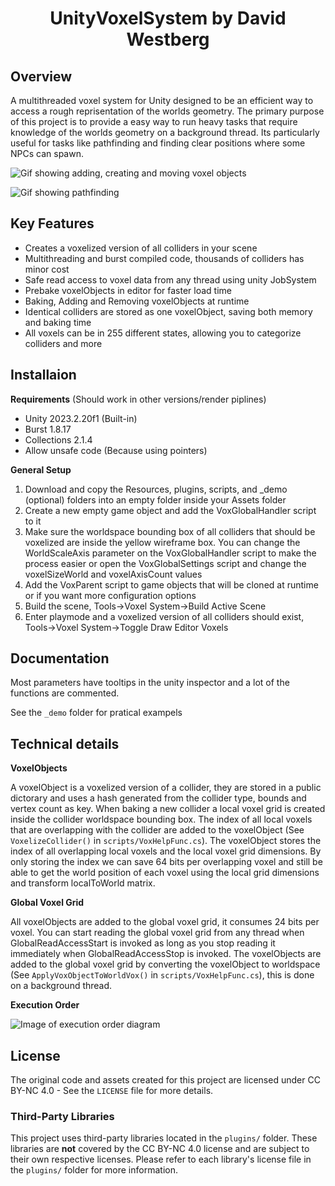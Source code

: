 
<h1 align="center">UnityVoxelSystem by David Westberg</h1>

## Overview
A multithreaded voxel system for Unity designed to be an efficient way to access a rough reprisentation of the worlds geometry. The primary purpose of this project is to provide a easy way to run heavy tasks that require knowledge of the worlds geometry on a background thread. Its particularly useful for tasks like pathfinding and finding clear positions where some NPCs can spawn.

![Gif showing adding, creating and moving voxel objects](https://media.giphy.com/media/yaVuPs1yBckdq5tBh3/giphy.gif)

![Gif showing pathfinding](https://media.giphy.com/media/PvyUHqM5OGjFCEHIWR/giphy.gif)

## Key Features
<ul>
<li>Creates a voxelized version of all colliders in your scene</li>
<li>Multithreading and burst compiled code, thousands of colliders has minor cost</li>
<li>Safe read access to voxel data from any thread using unity JobSystem</li>
<li>Prebake voxelObjects in editor for faster load time</li>
<li>Baking, Adding and Removing voxelObjects at runtime</li>
<li>Identical colliders are stored as one voxelObject, saving both memory and baking time</li>
<li>All voxels can be in 255 different states, allowing you to categorize colliders and more</li>
</ul>

## Installaion
**Requirements** (Should work in other versions/render piplines)
<ul>
<li>Unity 2023.2.20f1 (Built-in)</li>
<li>Burst 1.8.17</li>
<li>Collections 2.1.4</li>
<li>Allow unsafe code (Because using pointers)</li>
</ul>

**General Setup**

<ol>
  <li>Download and copy the Resources, plugins, scripts, and _demo (optional) folders into an empty folder inside your Assets folder</li>
  <li>Create a new empty game object and add the VoxGlobalHandler script to it</li>
  <li>Make sure the worldspace bounding box of all colliders that should be voxelized are inside the yellow wireframe box. You can change the WorldScaleAxis parameter on the VoxGlobalHandler script to make the process easier or open the VoxGlobalSettings script and change the voxelSizeWorld and voxelAxisCount values</li>
  <li>Add the VoxParent script to game objects that will be cloned at runtime or if you want more configuration options</li>
  <li>Build the scene, Tools->Voxel System->Build Active Scene</li>
  <li>Enter playmode and a voxelized version of all colliders should exist, Tools->Voxel System->Toggle Draw Editor Voxels</li>
</ol>

## Documentation
Most parameters have tooltips in the unity inspector and a lot of the functions are commented.

See the `_demo` folder for pratical exampels

## Technical details
**VoxelObjects**

A voxelObject is a voxelized version of a collider, they are stored in a public dictorary and uses a hash generated from the collider type, bounds and vertex count as key. When baking a new collider a local voxel grid is created inside the collider worldspace bounding box. The index of all local voxels that are overlapping with the collider are added to the voxelObject (See `VoxelizeCollider()` in `scripts/VoxHelpFunc.cs`). The voxelObject stores the index of all overlapping local voxels and the local voxel grid dimensions. By only storing the index we can save 64 bits per overlapping voxel and still be able to get the world position of each voxel using the local grid dimensions and transform localToWorld matrix.

**Global Voxel Grid**

All voxelObjects are added to the global voxel grid, it consumes 24 bits per voxel. You can start reading the global voxel grid from any thread when GlobalReadAccessStart is invoked as long as you stop reading it immediately when GlobalReadAccessStop is invoked. The voxelObjects are added to the global voxel grid by converting the voxelObject to worldspace (See `ApplyVoxObjectToWorldVox()` in `scripts/VoxHelpFunc.cs`), this is done on a background thread.

**Execution Order**

![Image of execution order diagram](https://i.postimg.cc/Bvr7p1S2/image.png)

## License
The original code and assets created for this project are licensed under CC BY-NC 4.0 - See the `LICENSE` file for more details.

### Third-Party Libraries
This project uses third-party libraries located in the `plugins/` folder. These libraries are **not** covered by the CC BY-NC 4.0 license and are subject to their own respective licenses. Please refer to each library's license file in the `plugins/` folder for more information.
